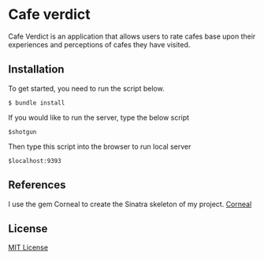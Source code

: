 # Cafe verdict

Cafe Verdict is an application that allows users to rate cafes base upon their experiences and perceptions of cafes they have visited. 

## Installation

To get started, you need to run the script below.

    $ bundle install

If you would like to run the server, type the below script  

    $shotgun

Then type this script into the browser to run local server

    $localhost:9393


## References

I use the gem Corneal to create the Sinatra skeleton of my project.
[Corneal](https://github.com/thebrianemory/corneal)

## License

[MIT License](https://opensource.org/licenses/MIT)
